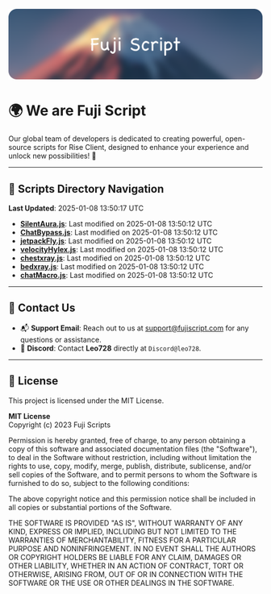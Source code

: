 ![Banner](.github/b.webp)

# 🌍 **We are Fuji Script**

Our global team of developers is dedicated to creating powerful, open-source scripts for Rise Client, designed to enhance your experience and unlock new possibilities! 🌟

---
<!-- SCRIPTS_NAVIGATION_START -->
## 📂 **Scripts Directory Navigation**

**Last Updated**: 2025-01-08 13:50:17 UTC

- **[SilentAura.js](scripts/SilentAura.js)**: Last modified on 2025-01-08 13:50:12 UTC
- **[ChatBypass.js](scripts/ChatBypass.js)**: Last modified on 2025-01-08 13:50:12 UTC
- **[jetpackFly.js](scripts/jetpackFly.js)**: Last modified on 2025-01-08 13:50:12 UTC
- **[velocityHylex.js](scripts/velocityHylex.js)**: Last modified on 2025-01-08 13:50:12 UTC
- **[chestxray.js](scripts/chestxray.js)**: Last modified on 2025-01-08 13:50:12 UTC
- **[bedxray.js](scripts/bedxray.js)**: Last modified on 2025-01-08 13:50:12 UTC
- **[chatMacro.js](scripts/chatMacro.js)**: Last modified on 2025-01-08 13:50:12 UTC

<!-- SCRIPTS_NAVIGATION_END -->

---

## 💬 **Contact Us**  
- 📬 **Support Email**: Reach out to us at [support@fujiscript.com](mailto:support@fujiscript.com) for any questions or assistance.  
- 💬 **Discord**: Contact **Leo728** directly at `Discord@leo728`.

---

## 📜 **License**

This project is licensed under the MIT License.  

**MIT License**  
Copyright (c) 2023 Fuji Scripts  

Permission is hereby granted, free of charge, to any person obtaining a copy of this software and associated documentation files (the "Software"), to deal in the Software without restriction, including without limitation the rights to use, copy, modify, merge, publish, distribute, sublicense, and/or sell copies of the Software, and to permit persons to whom the Software is furnished to do so, subject to the following conditions:  

The above copyright notice and this permission notice shall be included in all copies or substantial portions of the Software.  

THE SOFTWARE IS PROVIDED "AS IS", WITHOUT WARRANTY OF ANY KIND, EXPRESS OR IMPLIED, INCLUDING BUT NOT LIMITED TO THE WARRANTIES OF MERCHANTABILITY, FITNESS FOR A PARTICULAR PURPOSE AND NONINFRINGEMENT. IN NO EVENT SHALL THE AUTHORS OR COPYRIGHT HOLDERS BE LIABLE FOR ANY CLAIM, DAMAGES OR OTHER LIABILITY, WHETHER IN AN ACTION OF CONTRACT, TORT OR OTHERWISE, ARISING FROM, OUT OF OR IN CONNECTION WITH THE SOFTWARE OR THE USE OR OTHER DEALINGS IN THE SOFTWARE.  
